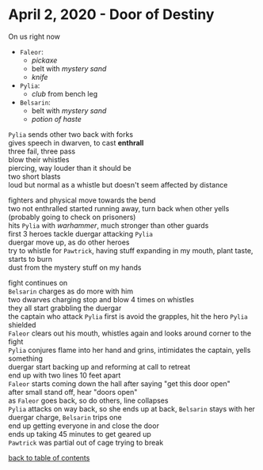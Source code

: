 # April 2, 2020 - Door of Destiny

On us right now  
- `Faleor`:
    - _pickaxe_
    - belt with _mystery sand_
    - _knife_  
- `Pylia`: 
    - _club_ from bench leg  
- `Belsarin`: 
    - belt with _mystery sand_
    - _potion of haste_  

`Pylia` sends other two back with forks  
gives speech in dwarven, to cast **enthrall**  
three fail, three pass  
blow their whistles  
piercing, way louder than it should be  
two short blasts  
loud but normal as a whistle but doesn't seem affected by distance 

fighters and physical move towards the bend  
two not enthralled started running away, turn back when other yells (probably going to check on prisoners)  
hits `Pylia` with _warhammer_, much stronger than other guards  
first 3 heroes tackle duergar attacking `Pylia`  
duergar move up, as do other heroes  
try to whistle for `Pawtrick`, having stuff expanding in my mouth, plant taste, starts to burn  
dust from the mystery stuff on my hands  

fight continues on  
`Belsarin` charges as do more with him  
two dwarves charging stop and blow 4 times on whistles  
they all start grabbling the duergar  
the captain who attack `Pylia` first is avoid the grapples, hit the hero `Pylia` shielded  
`Faleor` clears out his mouth, whistles again and looks around corner to the fight  
`Pylia` conjures flame into her hand and grins, intimidates the captain, yells something  
duergar start backing up and reforming at call to retreat  
end up with two lines 10 feet apart  
`Faleor` starts coming down the hall after saying "get this door open"  
after small stand off, hear "doors open"  
as `Faleor` goes back, so do others, line collapses  
`Pylia` attacks on way back, so she ends up at back, `Belsarin` stays with her  
duergar charge, `Belsarin` trips one  
end up getting everyone in and close the door  
ends up taking 45 minutes to get geared up  
`Pawtrick` was partial out of cage trying to break  

[back to table of contents](/sessions/README.md)
